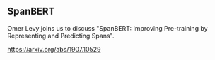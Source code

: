 ## SpanBERT 

 Omer Levy joins us to discuss "SpanBERT: Improving Pre-training by Representing and Predicting Spans".

 <a href= "https://arxiv.org/abs/1907.10529">https://arxiv.org/abs/1907.10529</a>

